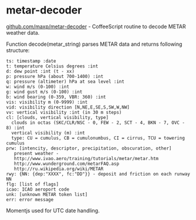 metar-decoder
=============

[github.com/maxp/metar-decoder](http://github.com/maxp/metar-decoder) -
CoffeeScript routine to decode METAR weather data.


Function decode(metar_string) parses METAR data
and returns following structure:

    ts: timestamp :date
    t: temperature Celsius degrees :int
    d: dew point :int (t - xx)
    p: pressure hPa (about 700-1400) :int
    q: pressure (altimeter) hPa at sea level :int
    w: wind m/s (0-100) :int
    g: wind gust m/s (0-100) :int
    b: wind bearing (0-359, VBR: 360) :int
    vis: visibility m (0-9999) :int
    vid: visibility direction [N,NE,E,SE,S,SW,W,NW]
    vv: vertical visibility :int (in 30 m steps)
    cl: [clouds, vertical visibility, type]
      clouds in octas (SKC/CLR/NSC - 0, FEW - 2, SCT - 4, BKN - 7, OVC - 8) :int
      vertical visibility (m) :int
      type: CU = cumulus, CB = cumulonumbus, CI = cirrus, TCU = towering cumulus
    prw: [intencity, descriptor, precipitation, obscuration, other]
       present weather -
       http://www.ivao.aero/training/tutorials/metar/metar.htm
       http://www.wunderground.com/metarFAQ.asp
       http://ru.wikipedia.org/wiki/METAR
    rwy: {NN: {dep:"XXXX", fc:"DD"}} - deposit and friction on each runway NN
    flg: [list of flags]
    icao: ICAO aeroport code
    unk: [unknown METAR token list]
    err: error message

Momentjs used for UTC date handling.